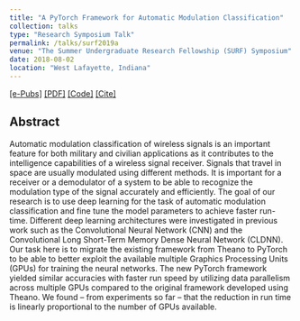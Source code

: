 ```yaml
---
title: "A PyTorch Framework for Automatic Modulation Classification"
collection: talks
type: "Research Symposium Talk"
permalink: /talks/surf2019a
venue: "The Summer Undergraduate Research Fellowship (SURF) Symposium"
date: 2018-08-02
location: "West Lafayette, Indiana"
---
```

[[e-Pubs]](https://docs.lib.purdue.edu/surf/2018/Presentations/77/)
[[PDF]](https://sharanramjee.github.io/files/surf2019a)
[[Code]](https://github.com/dl4amc/source)
[[Cite]](https://scholar.googleusercontent.com/scholar.bib?q=info:isuN6UN81hsJ:scholar.google.com/&output=citation&scisdr=CgVBXfELEOvukcgPS8Q:AAGBfm0AAAAAXRQKU8Rg7vO1zEmpDzxRQCp-e9zp43ri&scisig=AAGBfm0AAAAAXRQKU99JCxINvphSAXAirUuKrOMssG3u&scisf=4&ct=citation&cd=-1&hl=en)

## Abstract
Automatic modulation classification of wireless signals is an important feature for both military and civilian applications as it contributes to the intelligence capabilities of a wireless signal receiver. Signals that travel in space are usually modulated using different methods. It is important for a receiver or a demodulator of a system to be able to recognize the modulation type of the signal accurately and efficiently. The goal of our research is to use deep learning for the task of automatic modulation classification and fine tune the model parameters to achieve faster run-time. Different deep learning architectures were investigated in previous work such as the Convolutional Neural Network (CNN) and the Convolutional Long Short-Term Memory Dense Neural Network (CLDNN). Our task here is to migrate the existing framework from Theano to PyTorch to be able to better exploit the available multiple Graphics Processing Units (GPUs) for training the neural networks. The new PyTorch framework yielded similar accuracies with faster run speed by utilizing data parallelism across multiple GPUs compared to the original framework developed using Theano. We found – from experiments so far – that the reduction in run time is linearly proportional to the number of GPUs available.
